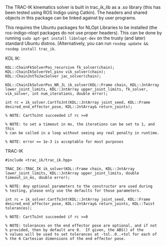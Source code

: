 The TRAC-IK kinematics solver is built in trac\_ik\_lib as a .so library (this
has been tested using ROS Indigo using Catkin).  The headers and shared
objects in this package can be linked against by user programs.

This requires the Ubuntu packages for NLOpt Libraries to be installed (the
ros-indigo-nlopt packages do not use proper headers).  This can be done by
running ```sudo apt-get install libnlopt-dev``` on the trusty (and later)
standard Ubuntu distros.  (Alternatively, you can run ```rosdep update &&
rosdep install trac_ik```.

KDL IK:

    KDL::ChainFkSolverPos_recursive fk_solver(chain);
    KDL::ChainIkSolverVel_pinv vik_solver(chain);
    KDL::ChainJntToJacSolver jac_solver(chain);

    KDL::ChainIkSolverPos_NR_JL ik_solver(KDL::Frame chain, KDL::JntArray lower_joint_limits, KDL::JntArray upper_joint_limits, fk_solver, vik_solver, int num_iterations, double error);

    int rc = ik_solver.CartToJnt(KDL::JntArray joint_seed, KDL::Frame desired_end_effector_pose, KDL::JntArray& return_joints);

    % NOTE: CartToJnt succeeded if rc >=0

    % NOTE: to set a timeout in ms, the iterations can be set to 1, and this
    % can be called in a loop without seeing any real penalty in runtime.

    % NOTE: error == 1e-3 is acceptable for most purposes


TRAC-IK

    #include <trac_ik/trac_ik.hpp>    

    TRAC_IK::TRAC_IK ik_solver(KDL::Frame chain, KDL::JntArray lower_joint_limits, KDL::JntArray upper_joint_limits, double timeout_in_ms, double error);  

    % NOTE: Any optional parameters to the constructor are used during
    % testing, please only use the defaults for those parameters.

    int rc = ik_solver.CartToJnt(KDL::JntArray joint_seed, KDL::Frame desired_end_effector_pose, KDL::JntArray& return_joints, KDL::Twist tolerances);

    % NOTE: CartToJnt succeeded if rc >=0	
    
    % NOTE: tolerances on the end effector pose are optional, and if not
    % provided, then by default are 0.  If given, the ABS() of the
    % values will be used to set tolerances at -tol..0..+tol for each of
    % the 6 Cartesian dimensions of the end effector pose.
